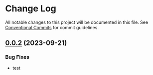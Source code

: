 # Change Log

All notable changes to this project will be documented in this file.
See [Conventional Commits](https://conventionalcommits.org) for commit guidelines.

## [0.0.2](https://github.com/theo-mesnil/github-actions/compare/v0.0.1...V0.0.2) (2023-09-21)

### Bug Fixes

- test
